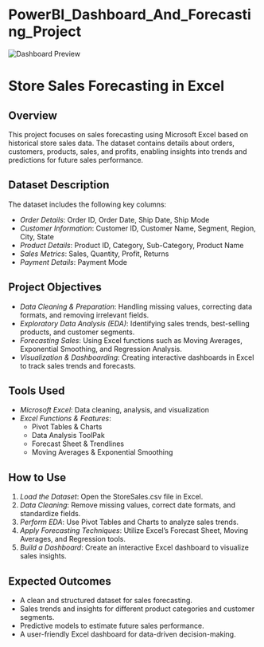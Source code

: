 # PowerBI_Dashboard_And_Forecasting_Project



![Dashboard Preview](images/Dashboard.png)

# Store Sales Forecasting in Excel

## Overview
This project focuses on sales forecasting using Microsoft Excel based on historical store sales data. The dataset contains details about orders, customers, products, sales, and profits, enabling insights into trends and predictions for future sales performance.

## Dataset Description
The dataset includes the following key columns:
- *Order Details*: Order ID, Order Date, Ship Date, Ship Mode
- *Customer Information*: Customer ID, Customer Name, Segment, Region, City, State
- *Product Details*: Product ID, Category, Sub-Category, Product Name
- *Sales Metrics*: Sales, Quantity, Profit, Returns
- *Payment Details*: Payment Mode

## Project Objectives
- *Data Cleaning & Preparation*: Handling missing values, correcting data formats, and removing irrelevant fields.
- *Exploratory Data Analysis (EDA)*: Identifying sales trends, best-selling products, and customer segments.
- *Forecasting Sales*: Using Excel functions such as Moving Averages, Exponential Smoothing, and Regression Analysis.
- *Visualization & Dashboarding*: Creating interactive dashboards in Excel to track sales trends and forecasts.

## Tools Used
- *Microsoft Excel*: Data cleaning, analysis, and visualization
- *Excel Functions & Features*:
  - Pivot Tables & Charts
  - Data Analysis ToolPak
  - Forecast Sheet & Trendlines
  - Moving Averages & Exponential Smoothing

## How to Use
1. *Load the Dataset*: Open the StoreSales.csv file in Excel.
2. *Data Cleaning*: Remove missing values, correct date formats, and standardize fields.
3. *Perform EDA*: Use Pivot Tables and Charts to analyze sales trends.
4. *Apply Forecasting Techniques*: Utilize Excel’s Forecast Sheet, Moving Averages, and Regression tools.
5. *Build a Dashboard*: Create an interactive Excel dashboard to visualize sales insights.

## Expected Outcomes
- A clean and structured dataset for sales forecasting.
- Sales trends and insights for different product categories and customer segments.
- Predictive models to estimate future sales performance.
- A user-friendly Excel dashboard for data-driven decision-making.


